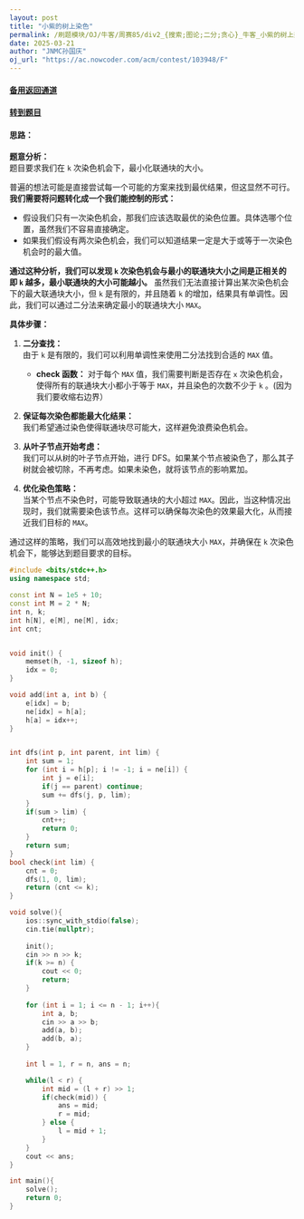 ```yaml
---
layout: post
title: "小紫的树上染色"
permalink: /刷题模块/OJ/牛客/周赛85/div2_{搜索;图论;二分;贪心}_牛客_小紫的树上染色.md/
date: 2025-03-21
author: "JNMC孙国庆"
oj_url: "https://ac.nowcoder.com/acm/contest/103948/F"
---
```


#### [备用返回通道](../../README.md)
#### [转到题目](https://ac.nowcoder.com/acm/contest/103948/F)


#### 思路：

**题意分析：**  
题目要求我们在 `k` 次染色机会下，最小化联通块的大小。  

普遍的想法可能是直接尝试每一个可能的方案来找到最优结果，但这显然不可行。
**我们需要将问题转化成一个我们能控制的形式：**

- 假设我们只有一次染色机会，那我们应该选取最优的染色位置。具体选哪个位置，虽然我们不容易直接确定。
- 如果我们假设有两次染色机会，我们可以知道结果一定是大于或等于一次染色机会时的最大值。  

**通过这种分析，我们可以发现 `k` 次染色机会与最小的联通块大小之间是正相关的**
**即 `k` 越多，最小联通块的大小可能越小。** 
虽然我们无法直接计算出某次染色机会下的最大联通块大小，但 `k` 是有限的，并且随着 `k` 的增加，结果具有单调性。因此，我们可以通过二分法来确定最小的联通块大小 `MAX`。  

**具体步骤：**  
1. **二分查找：**  
   由于 `k` 是有限的，我们可以利用单调性来使用二分法找到合适的 `MAX` 值。  
   - **check 函数：** 对于每个 `MAX` 值，我们需要判断是否存在 `x` 次染色机会，使得所有的联通块大小都小于等于 `MAX`，并且染色的次数不少于 `k` 。(因为我们要收缩右边界）  

2. **保证每次染色都能最大化结果：**  
   我们希望通过染色使得联通块尽可能大，这样避免浪费染色机会。  

3. **从叶子节点开始考虑：**  
   我们可以从树的叶子节点开始，进行 DFS。如果某个节点被染色了，那么其子树就会被切除，不再考虑。如果未染色，就将该节点的影响累加。  

4. **优化染色策略：**  
   当某个节点不染色时，可能导致联通块的大小超过 `MAX`。因此，当这种情况出现时，我们就需要染色该节点。这样可以确保每次染色的效果最大化，从而接近我们目标的 `MAX`。

通过这样的策略，我们可以高效地找到最小的联通块大小 `MAX`，并确保在 `k` 次染色机会下，能够达到题目要求的目标。


```cpp
#include <bits/stdc++.h>
using namespace std;

const int N = 1e5 + 10;
const int M = 2 * N;
int n, k;
int h[N], e[M], ne[M], idx;
int cnt;


void init() {
    memset(h, -1, sizeof h);
    idx = 0;
}

void add(int a, int b) {
    e[idx] = b;
    ne[idx] = h[a];
    h[a] = idx++;
}


int dfs(int p, int parent, int lim) {
    int sum = 1; 
    for (int i = h[p]; i != -1; i = ne[i]) {
        int j = e[i];
        if(j == parent) continue;
        sum += dfs(j, p, lim);
    }
    if(sum > lim) {
        cnt++; 
        return 0; 
    }
    return sum;
}
bool check(int lim) {
    cnt = 0;
    dfs(1, 0, lim);
    return (cnt <= k);
}

void solve(){
    ios::sync_with_stdio(false);
    cin.tie(nullptr);
    
    init();
    cin >> n >> k;
    if(k >= n) {
        cout << 0;
        return;
    }
    
    for (int i = 1; i <= n - 1; i++){
        int a, b;
        cin >> a >> b;
        add(a, b);
        add(b, a);
    }
    
    int l = 1, r = n, ans = n;

    while(l < r) {
        int mid = (l + r) >> 1;
        if(check(mid)) { 
            ans = mid;
            r = mid;
        } else {      
            l = mid + 1;
        }
    }
    cout << ans;
}

int main(){
    solve();
    return 0;
}

```